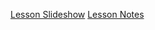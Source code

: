 [Lesson Slideshow](https://docs.google.com/presentation/d/1q8aHtZuveTKJLZql6V4YRxbIwBreEcO6Ep-A5oK1UOA/edit?usp=sharing)
[Lesson Notes](https://docs.google.com/document/d/1mcbQhKYPLy2BnDMcwUbE5_d0fdjgHDwE8IoIgg6AxAI/edit?usp=sharing)